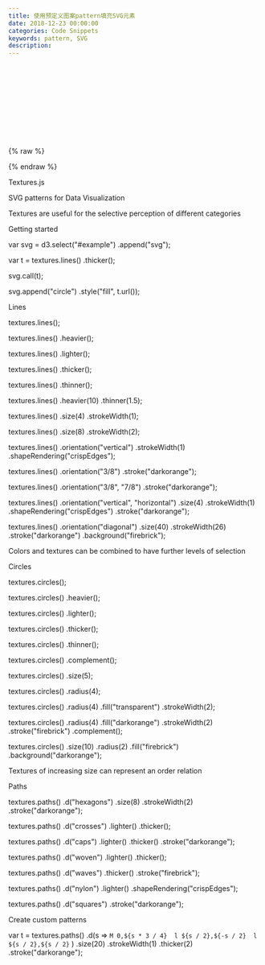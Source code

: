 ```yaml
---
title: 使用预定义图案pattern填充SVG元素
date: 2018-12-23 00:00:00
categories: Code Snippets
keywords: pattern, SVG
description: 
---
```


<div class="scrollable-wrapper"><svg id="pattern"></svg></div>

{% raw %}
<script>

</script>
{% endraw %}


Textures.js

SVG patterns for Data Visualization

Textures are useful for the selective perception of different categories

Getting started

var svg = d3.select("#example")
  .append("svg");

var t = textures.lines()
  .thicker();

svg.call(t);

svg.append("circle")
	.style("fill", t.url());

Lines

  textures.lines();

  textures.lines()
  .heavier();

  textures.lines()
  .lighter();

  textures.lines()
  .thicker();

  textures.lines()
  .thinner();

  textures.lines()
  .heavier(10)
  .thinner(1.5);

  textures.lines()
  .size(4)
  .strokeWidth(1);

  textures.lines()
  .size(8)
  .strokeWidth(2);

  textures.lines()
  .orientation("vertical")
  .strokeWidth(1)
  .shapeRendering("crispEdges");

  textures.lines()
  .orientation("3/8")
  .stroke("darkorange");

  textures.lines()
  .orientation("3/8", "7/8")
  .stroke("darkorange");

  textures.lines()
  .orientation("vertical", "horizontal")
  .size(4)
  .strokeWidth(1)
  .shapeRendering("crispEdges")
  .stroke("darkorange");

  textures.lines()
  .orientation("diagonal")
  .size(40)
  .strokeWidth(26)
  .stroke("darkorange")
  .background("firebrick");

Colors and textures can be combined to have further levels of selection

Circles

  textures.circles();

  textures.circles()
  .heavier();

  textures.circles()
  .lighter();

  textures.circles()
  .thicker();

  textures.circles()
  .thinner();

  textures.circles()
  .complement();

  textures.circles()
  .size(5);

  textures.circles()
  .radius(4);

  textures.circles()
  .radius(4)
  .fill("transparent")
  .strokeWidth(2);

  textures.circles()
  .radius(4)
  .fill("darkorange")
  .strokeWidth(2)
  .stroke("firebrick")
  .complement();

  textures.circles()
  .size(10)
  .radius(2)
  .fill("firebrick")
  .background("darkorange");

Textures of increasing size can represent an order relation


Paths

  textures.paths()
  .d("hexagons")
  .size(8)
  .strokeWidth(2)
  .stroke("darkorange");

  textures.paths()
  .d("crosses")
  .lighter()
  .thicker();

  textures.paths()
  .d("caps")
  .lighter()
  .thicker()
  .stroke("darkorange");

  textures.paths()
  .d("woven")
  .lighter()
  .thicker();

  textures.paths()
  .d("waves")
  .thicker()
  .stroke("firebrick");

  textures.paths()
  .d("nylon")
  .lighter()
  .shapeRendering("crispEdges");

  textures.paths()
  .d("squares")
  .stroke("darkorange");

Create custom patterns

var t = textures.paths()
  .d(s =>
    `M 0,${s * 3 / 4} 
    l ${s / 2},${-s / 2} 
    l ${s / 2},${s / 2}`
  )
  .size(20)
  .strokeWidth(1)
  .thicker(2)
  .stroke("darkorange");


